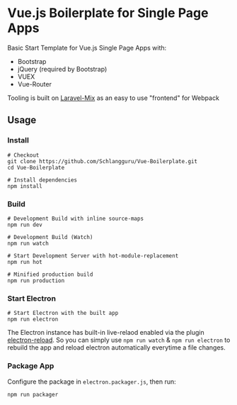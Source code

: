 # Vue.js Boilerplate for Single Page Apps

Basic Start Template for Vue.js Single Page Apps with:
- Bootstrap
- jQuery (required by Bootstrap)
- VUEX
- Vue-Router

Tooling is built on [Laravel-Mix](https://github.com/JeffreyWay/laravel-mix) as an easy to use "frontend" for Webpack

## Usage
### Install
```
# Checkout
git clone https://github.com/Schlangguru/Vue-Boilerplate.git
cd Vue-Boilerplate

# Install dependencies
npm install
```

### Build

```
# Development Build with inline source-maps
npm run dev

# Development Build (Watch)
npm run watch

# Start Development Server with hot-module-replacement
npm run hot

# Minified production build
npm run production

```

### Start Electron
```
# Start Electron with the built app
npm run electron
```
The Electron instance has built-in live-relaod enabled via the plugin [electron-reload](https://www.npmjs.com/package/electron-reload). So you can simply use `npm run watch` & `npm run electron` to rebuild the app and reload electron automatically everytime a file changes.

### Package App

Configure the package in `electron.packager.js`, then run:
```
npm run packager
```
